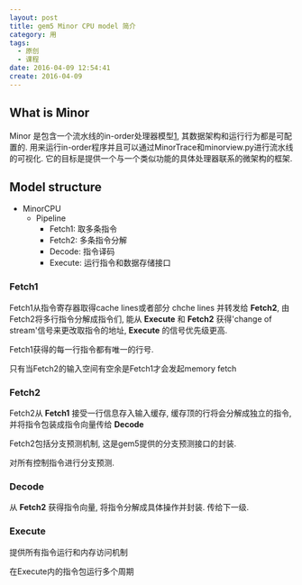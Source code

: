 ```yaml
---
layout: post
title: gem5 Minor CPU model 简介
category: 用
tags:
  - 原创
  - 课程
date: 2016-04-09 12:54:41
create: 2016-04-09
---
```


## What is Minor

Minor 是包含一个流水线的in-order处理器模型[1], 其数据架构和运行行为都是可配置的. 用来运行in-order程序并且可以通过MinorTrace和minorview.py进行流水线的可视化. 它的目标是提供一个与一个类似功能的具体处理器联系的微架构的框架. 

## Model structure
* MinorCPU
    * Pipeline
        * Fetch1: 取多条指令
        * Fetch2: 多条指令分解
        * Decode: 指令译码
        * Execute: 运行指令和数据存储接口

### Fetch1
Fetch1从指令寄存器取得cache lines或者部分 chche lines 并转发给 **Fetch2**, 由Fetch2将多行指令分解成指令们, 能从 **Execute** 和 **Fetch2** 获得'change of stream'信号来更改取指令的地址, **Execute** 的信号优先级更高. 

Fetch1获得的每一行指令都有唯一的行号.

只有当Fetch2的输入空间有空余是Fetch1才会发起memory fetch

### Fetch2
Fetch2从 **Fetch1** 接受一行信息存入输入缓存, 缓存顶的行将会分解成独立的指令, 并将指令包装成指令向量传给 **Decode** 

Fetch2包括分支预测机制, 这是gem5提供的分支预测接口的封装. 

对所有控制指令进行分支预测.

[1]: In-Order模型是gem5模拟的新特性，流水级为默认五级流水：取值、译码、执行、访存、写回。并且模拟了cache部件、执行部件、分支预测部件等。

### Decode
从 **Fetch2** 获得指令向量, 将指令分解成具体操作并封装. 传给下一级.

### Execute
提供所有指令运行和内存访问机制

在Execute内的指令包运行多个周期
